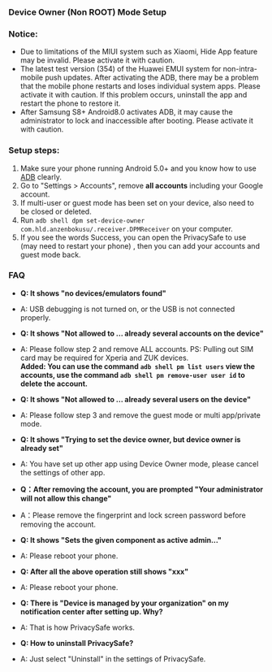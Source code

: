 ### Device Owner (Non ROOT) Mode Setup

### Notice:
- Due to limitations of the MIUI system such as Xiaomi, Hide App feature may be invalid. Please activate it with caution.
- The latest test version (354) of the Huawei EMUI system for non-intra-mobile push updates. After activating the ADB, there may be a problem that the mobile phone restarts and loses individual system apps. Please activate it with caution. If this problem occurs, uninstall the app and restart the phone to restore it.
- After Samsung S8+ Android8.0 activates ADB, it may cause the administrator to lock and inaccessible after booting. Please activate it with caution.

### Setup steps:
1. Make sure your phone running Android  5.0+ and you know how to use [ADB](https://www.xda-developers.com/install-adb-windows-macos-linux/) clearly.
2. Go to "Settings > Accounts", remove **all accounts** including your Google account.
3. If multi-user or guest mode has been set on your device, also need to be closed or deleted.
4. Run ```adb shell dpm set-device-owner com.hld.anzenbokusu/.receiver.DPMReceiver``` on your computer.
5. If you see the words Success, you can open the PrivacySafe to use (may need to restart your phone) , then you can add your accounts and guest mode back.

### FAQ

- **Q: It shows "no devices/emulators found"**
- A: USB debugging is not turned on, or the USB is not connected properly.

- **Q: It shows "Not allowed to ... already several accounts on the device"**
- A: Please follow step 2 and remove ALL accounts. PS: Pulling out SIM card may be required for Xperia and ZUK devices.
</br>**Added: You can use the command ```adb shell pm list users``` view the accounts, use the command ```adb shell pm remove-user user id``` to delete the account.**

- **Q: It shows "Not allowed to ... already several users on the device"**
- A: Please follow step 3 and remove the guest mode or multi app/private mode.

- **Q: It shows "Trying to set the device owner, but device owner is already set"**
- A: You have set up other app using Device Owner mode, please cancel the settings of other app.

- **Q：After removing the account, you are prompted "Your administrator will not allow this change"**
- A：Please remove the fingerprint and lock screen password before removing the account.

- **Q: It shows "Sets the given component as active admin..."**
- A: Please reboot your phone.

- **Q: After all the above operation still shows "xxx"**
- A: Please reboot your phone.

- **Q: There is "Device is managed by your organization" on my notification center after setting up. Why?**
- A: That is how PrivacySafe works.

- **Q: How to uninstall PrivacySafe?**
- A: Just select "Uninstall" in the settings of PrivacySafe.


